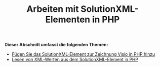 ﻿---
title: Arbeiten mit SolutionXML-Elementen in PHP
type: docs
weight: 110
url: /de/java/working-with-solutionxml-elements-in-php/
---
**Dieser Abschnitt umfasst die folgenden Themen:**

- [Fügen Sie das SolutionXML-Element zur Zeichnung Visio in PHP hinzu](/diagram/de/java/add-solutionxml-element-to-the-visio-drawing-in-php/)
- [Lesen von XML-Werten aus dem SolutionXML-Element in PHP](/diagram/de/java/reading-xml-values-from-the-solutionxml-element-in-php/)
